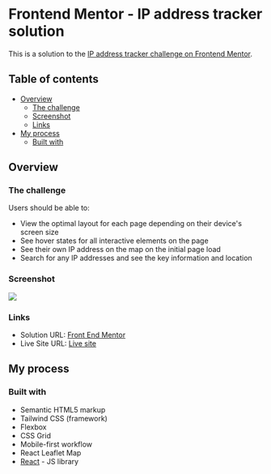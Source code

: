 # Frontend Mentor - IP address tracker solution

This is a solution to the [IP address tracker challenge on Frontend Mentor](https://www.frontendmentor.io/challenges/ip-address-tracker-I8-0yYAH0).

## Table of contents

- [Overview](#overview)
  - [The challenge](#the-challenge)
  - [Screenshot](#screenshot)
  - [Links](#links)
- [My process](#my-process)
  - [Built with](#built-with)

## Overview

### The challenge

Users should be able to:

- View the optimal layout for each page depending on their device's screen size
- See hover states for all interactive elements on the page
- See their own IP address on the map on the initial page load
- Search for any IP addresses  and see the key information and location

### Screenshot

![](./screenshot.jpg)

### Links

- Solution URL: [Front End Mentor](https://www.frontendmentor.io/challenges/ip-address-tracker-I8-0yYAH0/hub)
- Live Site URL: [Live site](https://ip-address-tracker-website-mu.vercel.app/)

## My process

### Built with

- Semantic HTML5 markup
- Tailwind CSS (framework)
- Flexbox
- CSS Grid
- Mobile-first workflow
- React Leaflet Map
- [React](https://reactjs.org/) - JS library
